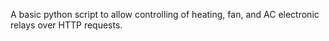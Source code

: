 A basic python script to allow controlling of heating, fan, and AC electronic relays over HTTP requests.
